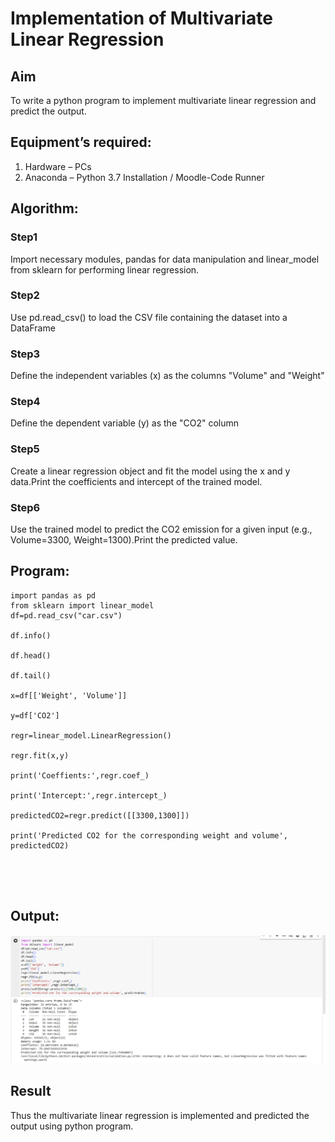 # Implementation of Multivariate Linear Regression
## Aim
To write a python program to implement multivariate linear regression and predict the output.
## Equipment’s required:
1.	Hardware – PCs
2.	Anaconda – Python 3.7 Installation / Moodle-Code Runner
## Algorithm:
### Step1

Import necessary modules, pandas for data manipulation and linear_model from sklearn for performing linear regression.
### Step2
Use pd.read_csv() to load the CSV file containing the dataset into a DataFrame

### Step3
Define the independent variables (x) as the columns "Volume" and "Weight"

### Step4
Define the dependent variable (y) as the "CO2" column

### Step5
Create a linear regression object and fit the model using the x and y data.Print the coefficients and intercept of the trained model.

### Step6

Use the trained model to predict the CO2 emission for a given input (e.g., Volume=3300, Weight=1300).Print the predicted value.

## Program:
```
import pandas as pd
from sklearn import linear_model
df=pd.read_csv("car.csv")

df.info()

df.head()

df.tail()

x=df[['Weight', 'Volume']]

y=df['CO2']

regr=linear_model.LinearRegression()

regr.fit(x,y)

print('Coeffients:',regr.coef_)

print('Intercept:',regr.intercept_)

predictedCO2=regr.predict([[3300,1300]])

print('Predicted CO2 for the corresponding weight and volume', predictedCO2)





```
## Output:


![alt text](<Screenshot 2024-12-30 213536.png>)

## Result
Thus the multivariate linear regression is implemented and predicted the output using python program.